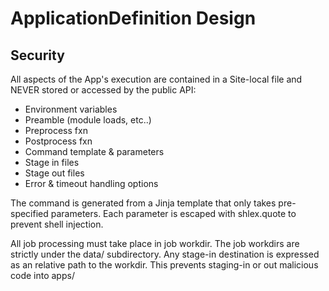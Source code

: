 # ApplicationDefinition Design

## Security
All aspects of the App's execution are contained in a Site-local file and NEVER
stored or accessed by the public API:

- Environment variables
- Preamble (module loads, etc..)
- Preprocess fxn
- Postprocess fxn
- Command template & parameters
- Stage in files
- Stage out files
- Error & timeout handling options

The command is generated from a Jinja template that only takes pre-specified
parameters.  Each parameter is escaped with shlex.quote to prevent shell injection.

All job processing must take place in job workdir.  The job workdirs are
strictly under the data/ subdirectory. Any stage-in destination is expressed as
an relative path to the workdir. This prevents staging-in or out malicious code into
apps/

